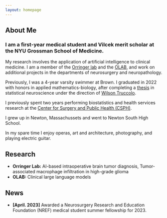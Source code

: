 ```yaml
---
layout: homepage
---
```


## About Me

### I am a first-year medical student and Vilcek merit scholar at the NYU Grossman School of Medicine.

My research involves the application of artificial intelligence to clinical medicine.
I am a member of the [Orringer lab](https://twitter.com/danorringermd) and the [OLAB](https://www.nyuolab.org/), and work on additional projects in the departments of neurosurgery and neuropathology.

Previously, I was a 4-year varsity swimmer at Brown. 
I graduated in 2022 with honors in applied mathematics-biology, after completing a [thesis](./assets/alber_thesis_final.pdf) in statistical neuroscience under the direction of [Wilson Truccolo](https://www.truccololab.com/).

I previously spent two years performing biostatistics and health services research at the [Center for Surgery and Public Health (CSPH)](https://csph.brighamandwomens.org/).

I grew up in Newton, Massachussets and went to Newton South High School.

In my spare time I enjoy operas, art and architecture, photography, and playing electric guitar.

## Research

- **Orringer Lab:** AI-based intraoperative brain tumor diagnosis, Tumor-associated macrophage infiltration in high-grade glioma
- **OLAB:** Clinical large language models

## News

- **[April. 2023]** Awarded a Neurosurgery Research and Education Foundation (NREF) medical student summer fellowship for 2023. 

<!-- {% include_relative _includes/publications.md %}

{% include_relative _includes/services.md %} -->
